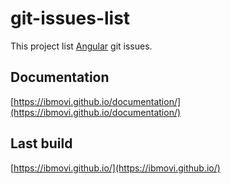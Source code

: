 # git-issues-list

This project list [Angular](https://github.com/angular/angular/issues) git issues.

## Documentation

[https://ibmovi.github.io/documentation/](https://ibmovi.github.io/documentation/)

## Last build

[https://ibmovi.github.io/](https://ibmovi.github.io/)